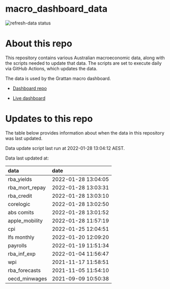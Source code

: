 
<!-- README.md is generated from README.Rmd. Please edit that file -->

# macro\_dashboard\_data

<!-- badges: start -->

![refresh-data
status](https://github.com/grattan/macro_dashboard_data/workflows/refresh-data/badge.svg)

<!-- badges: end -->

# About this repo

This repository contains various Australian macroeconomic data, along
with the scripts needed to update that data. The scripts are set to
execute daily via GitHub Actions, which updates the data.

The data is used by the Grattan macro dashboard.

  - [Dashboard repo](https://github.com/grattan/macrodashboard)

  - [Live dashboard](https://mattcowgill.shinyapps.io/macrodashboard/)

# Updates to this repo

The table below provides information about when the data in this
repository was last updated.

Data update script last run at 2022-01-28 13:04:12 AEST.

Data last updated at:

| data             | date                |
| :--------------- | :------------------ |
| rba\_yields      | 2022-01-28 13:04:05 |
| rba\_mort\_repay | 2022-01-28 13:03:31 |
| rba\_credit      | 2022-01-28 13:03:10 |
| corelogic        | 2022-01-28 13:02:50 |
| abs comits       | 2022-01-28 13:01:52 |
| apple\_mobility  | 2022-01-28 11:57:19 |
| cpi              | 2022-01-25 12:04:51 |
| lfs monthly      | 2022-01-20 12:09:20 |
| payrolls         | 2022-01-19 11:51:34 |
| rba\_inf\_exp    | 2022-01-04 11:56:47 |
| wpi              | 2021-11-17 11:58:51 |
| rba\_forecasts   | 2021-11-05 11:54:10 |
| oecd\_minwages   | 2021-09-09 10:50:38 |
